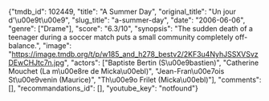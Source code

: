 {"tmdb_id": 102449, "title": "A Summer Day", "original_title": "Un jour d'\u00e9t\u00e9", "slug_title": "a-summer-day", "date": "2006-06-06", "genre": ["Drame"], "score": "6.3/10", "synopsis": "The sudden death of a teenager during a soccer match puts a small community completely off-balance.", "image": "https://image.tmdb.org/t/p/w185_and_h278_bestv2/2KF3u4NyhJSSXVSvzDEwCHJtc7n.jpg", "actors": ["Baptiste Bertin (S\u00e9bastien)", "Catherine Mouchet (La m\u00e8re de Micka\u00ebl)", "Jean-Fran\u00e7ois St\u00e9venin (Maurice)", "Th\u00e9o Frilet (Micka\u00ebl)"], "comments": [], "recommandations_id": [], "youtube_key": "notfound"}